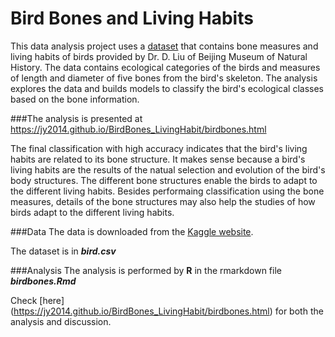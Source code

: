 # Bird Bones and Living Habits

This data analysis project uses a [dataset](https://www.kaggle.com/zhangjuefei/birds-bones-and-living-habits) that contains bone measures and living habits of birds provided by Dr. D. Liu of Beijing Museum of Natural History. The data contains ecological categories of the birds and measures of length and diameter of five bones from the bird's skeleton. The analysis explores the data and builds models to classify the bird's ecological classes based on the bone information. 

###The analysis is presented at https://jy2014.github.io/BirdBones_LivingHabit/birdbones.html

The final classification with high accuracy indicates that the bird's living habits are related to its bone structure. It makes sense because a bird's living habits are the results of the natual selection and evolution of the bird's body structures. The different bone structures enable the birds to adapt to the different living habits. Besides performaing classification using the bone measures, details of the bone structures may also help the studies of how birds adapt to the different living habits. 



###Data
The data is downloaded from the [Kaggle website](https://www.kaggle.com/zhangjuefei/birds-bones-and-living-habits). 

The dataset is in ***bird.csv***

###Analysis
The analysis is performed by **R** in the rmarkdown file ***birdbones.Rmd***

Check [here] (https://jy2014.github.io/BirdBones_LivingHabit/birdbones.html) for both the analysis and discussion. 
